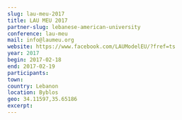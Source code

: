 ```yaml
---
slug: lau-meu-2017
title: LAU MEU 2017
partner-slug: lebanese-american-university
conference: lau-meu
mail: info@laumeu.org
website: https://www.facebook.com/LAUModelEU/?fref=ts
year: 2017
begin: 2017-02-18
end: 2017-02-19
participants:
town:
country: Lebanon
location: Byblos
geo: 34.11597,35.65186
excerpt:
---
```


